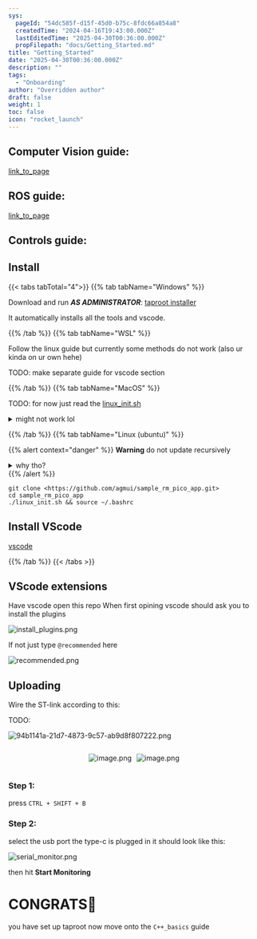 ```yaml
---
sys:
  pageId: "54dc585f-d15f-45d0-b75c-8fdc66a854a8"
  createdTime: "2024-04-16T19:43:00.000Z"
  lastEditedTime: "2025-04-30T00:36:00.000Z"
  propFilepath: "docs/Getting_Started.md"
title: "Getting_Started"
date: "2025-04-30T00:36:00.000Z"
description: ""
tags:
  - "Onboarding"
author: "Overridden author"
draft: false
weight: 1
toc: false
icon: "rocket_launch"
---
```


## Computer Vision guide:

[link_to_page](86d45bc0-388b-4d26-8848-44f255f73d0e)

## ROS guide:

[link_to_page](3c76c1de-ec8f-46d6-8b0a-294005edc2d5)

## Controls guide:

## Install

{{< tabs tabTotal="4">}}
{{% tab tabName="Windows" %}}

Download and run _**AS ADMINISTRATOR**_: [taproot installer](https://github.com/Thornbots/TeachingFreshies/releases/tag/1.0)

It automatically installs all the tools and vscode.

{{% /tab %}}
{{% tab tabName="WSL" %}}

Follow the linux guide but currently some methods do not work (also ur kinda on ur own hehe)

TODO: make separate guide for vscode section

{{% /tab %}}
{{% tab tabName="MacOS" %}}

TODO: for now just read the [linux_init.sh](https://github.com/agmui/sample_rm_pico_app/blob/main/linux_init.sh)

<details>
<summary>might not work lol</summary>

`brew install libusb pkg-config`

Next install: [vscode](https://code.visualstudio.com/Download)

</details>

{{% /tab %}}
{{% tab tabName="Linux (ubuntu)" %}}

{{% alert context="danger" %}}
**Warning** do not update recursively
<details>
<summary>why tho?</summary>
There are some submodules that may go on for a while (like tinyusb) and I highly
recommend you don't need to get them.
If you want to see what submodules I update just look in `linux_init.sh`
</details>
{{% /alert %}}

```shell
git clone <https://github.com/agmui/sample_rm_pico_app.git>
cd sample_rm_pico_app
./linux_init.sh && source ~/.bashrc
```

## Install VScode

[vscode](https://code.visualstudio.com/Download)

{{% /tab %}}
{{< /tabs >}}

## VScode extensions

Have vscode open this repo
When first opining vscode should ask you to install the plugins

![install_plugins.png](https://prod-files-secure.s3.us-west-2.amazonaws.com/d518164a-d88e-44d1-a4ee-3adb3bd8bce0/89bd30f0-1825-4e77-867b-0a41ce370880/install_plugins.png?X-Amz-Algorithm=AWS4-HMAC-SHA256&X-Amz-Content-Sha256=UNSIGNED-PAYLOAD&X-Amz-Credential=ASIAZI2LB4665IIBH64W%2F20250705%2Fus-west-2%2Fs3%2Faws4_request&X-Amz-Date=20250705T041358Z&X-Amz-Expires=3600&X-Amz-Security-Token=IQoJb3JpZ2luX2VjEDIaCXVzLXdlc3QtMiJGMEQCIGqnI5Ld9CfhULenEqZ5etR4EKJLelmUIB4oke6c1hHKAiBvR75sSNbLIUFJnNUVj16FA5N4aP2Vf9NU%2BnXRWsKQsSr%2FAwg7EAAaDDYzNzQyMzE4MzgwNSIMW4TMKTxB%2BvgCfziMKtwD48JBgrE0HBxULC%2F1LHNJzbC0hQPnuj%2BlrX5fkV504LWE%2BW1QvUqru4%2FDwH5zpuF%2FPU3UT55gEG6Hq11NGwk6%2FsknDAjgmzYiDcSgN3d8KFbsoeRXPF61Adc%2FGbDKmIzFwVkAL3z8I1Mihn3Rix2LQS%2BzWjPAuxMy5JlNxPTA0ggEuTl1JgzHcfJ3aKJwAj0OPfn5QBemC7ImZ2xX%2FI%2Bo%2B9jlweCNfrcDnlUjp8A8zSKLtoD1n%2BBSBdd33nmm1dwKpe2fJLT%2BRvFbWOG%2Fb%2BW6ouglc8b2XsSm0htxsXUmottbopKoaQIdUuy36fPWFjIYie0UbYvxhbypI%2FzRX4dFqeM4n1WJHw8u9BtffMFcKwTGvRsfYN2X8YK%2B2he9x%2BdngpIZH4vCfx6pceskWug8mi%2Fib306mUz2wt%2BRybaZzO4xsl82NlINReBwSjQtcR3e5dolnhj66FPTX%2FAZcuLkUqUJp1LjiP4waB1YfAwZB2EdQM%2F8EXSnx3FmvELKV6qof6y%2BavULUgRrtJSpxMBSYdDyWc22dHREv4HUWk5LZzSs%2BAGKUFngIHCo1fc6rtmawxHpKllTRuvUxqI%2FicNalPxNS52Wmxd0KbOCJjktrMFgdQ5JycEdYi93Nvowr4OiwwY6pgFvIpF4%2FrOdR4I3uIj8a3Qs8jIM1FL3jXRSXiDTkMETJeksvfAxxw0K0DcoOKzhIyJSVkUVXYGkF0aYFBJliGSE4fhz%2BBZafPV%2BR%2FRD4wL0sYARQnLbaU4G3BClUouWNl2SCwl2p3vVyNl7RcK22yQZJzLrAlsb7SgHRyaFGZZRO0lftxsyfvBo6NsuxtjeFKl6wSAX7x81%2FewxbGTpZBGCh6eXeWvI&X-Amz-Signature=a0c59fc1de11129c28e32855512908e4d1c72b84269a966aa4ba5fabd8bd6fa4&X-Amz-SignedHeaders=host&x-amz-checksum-mode=ENABLED&x-id=GetObject)

If not just type `@recommended` here  

![recommended.png](https://prod-files-secure.s3.us-west-2.amazonaws.com/d518164a-d88e-44d1-a4ee-3adb3bd8bce0/61e661e9-5d85-4dfc-be0d-8d2097a5e793/recommended.png?X-Amz-Algorithm=AWS4-HMAC-SHA256&X-Amz-Content-Sha256=UNSIGNED-PAYLOAD&X-Amz-Credential=ASIAZI2LB4665IIBH64W%2F20250705%2Fus-west-2%2Fs3%2Faws4_request&X-Amz-Date=20250705T041358Z&X-Amz-Expires=3600&X-Amz-Security-Token=IQoJb3JpZ2luX2VjEDIaCXVzLXdlc3QtMiJGMEQCIGqnI5Ld9CfhULenEqZ5etR4EKJLelmUIB4oke6c1hHKAiBvR75sSNbLIUFJnNUVj16FA5N4aP2Vf9NU%2BnXRWsKQsSr%2FAwg7EAAaDDYzNzQyMzE4MzgwNSIMW4TMKTxB%2BvgCfziMKtwD48JBgrE0HBxULC%2F1LHNJzbC0hQPnuj%2BlrX5fkV504LWE%2BW1QvUqru4%2FDwH5zpuF%2FPU3UT55gEG6Hq11NGwk6%2FsknDAjgmzYiDcSgN3d8KFbsoeRXPF61Adc%2FGbDKmIzFwVkAL3z8I1Mihn3Rix2LQS%2BzWjPAuxMy5JlNxPTA0ggEuTl1JgzHcfJ3aKJwAj0OPfn5QBemC7ImZ2xX%2FI%2Bo%2B9jlweCNfrcDnlUjp8A8zSKLtoD1n%2BBSBdd33nmm1dwKpe2fJLT%2BRvFbWOG%2Fb%2BW6ouglc8b2XsSm0htxsXUmottbopKoaQIdUuy36fPWFjIYie0UbYvxhbypI%2FzRX4dFqeM4n1WJHw8u9BtffMFcKwTGvRsfYN2X8YK%2B2he9x%2BdngpIZH4vCfx6pceskWug8mi%2Fib306mUz2wt%2BRybaZzO4xsl82NlINReBwSjQtcR3e5dolnhj66FPTX%2FAZcuLkUqUJp1LjiP4waB1YfAwZB2EdQM%2F8EXSnx3FmvELKV6qof6y%2BavULUgRrtJSpxMBSYdDyWc22dHREv4HUWk5LZzSs%2BAGKUFngIHCo1fc6rtmawxHpKllTRuvUxqI%2FicNalPxNS52Wmxd0KbOCJjktrMFgdQ5JycEdYi93Nvowr4OiwwY6pgFvIpF4%2FrOdR4I3uIj8a3Qs8jIM1FL3jXRSXiDTkMETJeksvfAxxw0K0DcoOKzhIyJSVkUVXYGkF0aYFBJliGSE4fhz%2BBZafPV%2BR%2FRD4wL0sYARQnLbaU4G3BClUouWNl2SCwl2p3vVyNl7RcK22yQZJzLrAlsb7SgHRyaFGZZRO0lftxsyfvBo6NsuxtjeFKl6wSAX7x81%2FewxbGTpZBGCh6eXeWvI&X-Amz-Signature=e96fbaaa16c01b095047b0d6f7e21e29edcc45597b4465fbb31c87d1a3b4ee16&X-Amz-SignedHeaders=host&x-amz-checksum-mode=ENABLED&x-id=GetObject)

## Uploading

Wire the ST-link according to this:

TODO:

![94b1141a-21d7-4873-9c57-ab9d8f807222.png](https://prod-files-secure.s3.us-west-2.amazonaws.com/d518164a-d88e-44d1-a4ee-3adb3bd8bce0/e5fad17d-ab82-4300-9f4c-505ab4b1202c/94b1141a-21d7-4873-9c57-ab9d8f807222.png?X-Amz-Algorithm=AWS4-HMAC-SHA256&X-Amz-Content-Sha256=UNSIGNED-PAYLOAD&X-Amz-Credential=ASIAZI2LB4665IIBH64W%2F20250705%2Fus-west-2%2Fs3%2Faws4_request&X-Amz-Date=20250705T041358Z&X-Amz-Expires=3600&X-Amz-Security-Token=IQoJb3JpZ2luX2VjEDIaCXVzLXdlc3QtMiJGMEQCIGqnI5Ld9CfhULenEqZ5etR4EKJLelmUIB4oke6c1hHKAiBvR75sSNbLIUFJnNUVj16FA5N4aP2Vf9NU%2BnXRWsKQsSr%2FAwg7EAAaDDYzNzQyMzE4MzgwNSIMW4TMKTxB%2BvgCfziMKtwD48JBgrE0HBxULC%2F1LHNJzbC0hQPnuj%2BlrX5fkV504LWE%2BW1QvUqru4%2FDwH5zpuF%2FPU3UT55gEG6Hq11NGwk6%2FsknDAjgmzYiDcSgN3d8KFbsoeRXPF61Adc%2FGbDKmIzFwVkAL3z8I1Mihn3Rix2LQS%2BzWjPAuxMy5JlNxPTA0ggEuTl1JgzHcfJ3aKJwAj0OPfn5QBemC7ImZ2xX%2FI%2Bo%2B9jlweCNfrcDnlUjp8A8zSKLtoD1n%2BBSBdd33nmm1dwKpe2fJLT%2BRvFbWOG%2Fb%2BW6ouglc8b2XsSm0htxsXUmottbopKoaQIdUuy36fPWFjIYie0UbYvxhbypI%2FzRX4dFqeM4n1WJHw8u9BtffMFcKwTGvRsfYN2X8YK%2B2he9x%2BdngpIZH4vCfx6pceskWug8mi%2Fib306mUz2wt%2BRybaZzO4xsl82NlINReBwSjQtcR3e5dolnhj66FPTX%2FAZcuLkUqUJp1LjiP4waB1YfAwZB2EdQM%2F8EXSnx3FmvELKV6qof6y%2BavULUgRrtJSpxMBSYdDyWc22dHREv4HUWk5LZzSs%2BAGKUFngIHCo1fc6rtmawxHpKllTRuvUxqI%2FicNalPxNS52Wmxd0KbOCJjktrMFgdQ5JycEdYi93Nvowr4OiwwY6pgFvIpF4%2FrOdR4I3uIj8a3Qs8jIM1FL3jXRSXiDTkMETJeksvfAxxw0K0DcoOKzhIyJSVkUVXYGkF0aYFBJliGSE4fhz%2BBZafPV%2BR%2FRD4wL0sYARQnLbaU4G3BClUouWNl2SCwl2p3vVyNl7RcK22yQZJzLrAlsb7SgHRyaFGZZRO0lftxsyfvBo6NsuxtjeFKl6wSAX7x81%2FewxbGTpZBGCh6eXeWvI&X-Amz-Signature=919912cf70173fed27054bda31f6dcc7fd780037889b1b6ffc8c2f15abdd60a1&X-Amz-SignedHeaders=host&x-amz-checksum-mode=ENABLED&x-id=GetObject)

<div style="display: flex;flex-direction: row; column-gap:10px; max-width: 630px;justify-content: center;">
<div>

![image.png](https://prod-files-secure.s3.us-west-2.amazonaws.com/d518164a-d88e-44d1-a4ee-3adb3bd8bce0/210ecb78-1116-4d7b-b9b7-2292f66fa2c2/image.png?X-Amz-Algorithm=AWS4-HMAC-SHA256&X-Amz-Content-Sha256=UNSIGNED-PAYLOAD&X-Amz-Credential=ASIAZI2LB466TMQKV643%2F20250705%2Fus-west-2%2Fs3%2Faws4_request&X-Amz-Date=20250705T041402Z&X-Amz-Expires=3600&X-Amz-Security-Token=IQoJb3JpZ2luX2VjEDIaCXVzLXdlc3QtMiJHMEUCIEJm5K5YzlO63fDtL8EhgMJKWAhZFhFyvZQG%2FFJaEojbAiEAlL46J8H8MNeCyq1BeH%2FHQvdLiMUKClSR6LHHJqLU10sq%2FwMIOxAAGgw2Mzc0MjMxODM4MDUiDPx2M793lkPNP5SOfSrcAyAS61V%2B94Fssiuy%2FmVAkrVMK05Ct6zjhXgpDhV0cs0NVGBc0Aa8y1O4lmACpWFCDQwln%2Fi%2Bp27N8CUXO%2FNegitXE5ZifZLR9%2BQ8GlRsuCgydihb7W41CLpLrsJnO5TXdumwCJJDQ0aX%2BlXpgEJYU%2B%2F2eVcEBcQSMtnfeki5hWh3IMS9TTaTlAtjQdfhejNRXbVahscFl2U2DCiZ8PyN%2BnV5cGtdrrgujI32H2LHeWz6FD4I5PLffTmGve0VyWohhrFHC0c9QCZ5P193p1WXcsBwj5%2Fa8pZNkd5YkCYBdJvotleyI49SP8%2F%2BVkHPtRze6cDBeR0XqeFjnGx8U5UAxG4Rilg%2BGuK2i0Ge0XneQZvPgBwzwwEDfZG9rpDyR3UxA2FRv%2FkPyiZ6gL9Mm0l%2FDSBZGa2OsGaAFq3RB96lST2N5iXByVvxn68DUo4OFMhcPikXMhFpaPObiIC5hEz3nEZLAZlbiNMhPLYj1XIQavPEh5pTh7sIDrASgkU%2Bi4g49DDbB6PE5HZUGm%2FAMg23dPDWskasCPWBs9z%2FSd5jUV6tUUuoGu8UZ26MxE4Uf7co3Sv9CzbEdCF8PoqydS9apvmi4H%2BS4Yz%2BvV0Nd3YReHciYnXvKgst1DIgJmGuMNSMosMGOqUBsOUBo8USQXFq74aJNkGqKgF%2FETQ1t%2FpY4Qn1DAXN3c8k7SKl73S1yDevxBCBCsmeKpRIRk338IJxTzXMYXWlo%2BECuyqUEzLSyxhDYfzkA13UrKdvzKY4y7rcXav3cmD0dUte%2BsJX9UvifFMcE%2FlDi1c8kge%2BANNnPtoITSXsvqreWBoCYswrDEwRCb%2F2N%2FvYHzaT8X%2B7mB5NDPDVkmYv0ejiJ78%2B&X-Amz-Signature=a6b8f5ef6dcd0d4bd60d68feabd6fd15d20ba6f15d9f33fb57d165ffd234ebe9&X-Amz-SignedHeaders=host&x-amz-checksum-mode=ENABLED&x-id=GetObject)

</div>
<div>

![image.png](https://prod-files-secure.s3.us-west-2.amazonaws.com/d518164a-d88e-44d1-a4ee-3adb3bd8bce0/33a0fd0f-8ca6-4a86-8e09-26e95ded1fff/image.png?X-Amz-Algorithm=AWS4-HMAC-SHA256&X-Amz-Content-Sha256=UNSIGNED-PAYLOAD&X-Amz-Credential=ASIAZI2LB4662LZTCZFN%2F20250705%2Fus-west-2%2Fs3%2Faws4_request&X-Amz-Date=20250705T041403Z&X-Amz-Expires=3600&X-Amz-Security-Token=IQoJb3JpZ2luX2VjEDIaCXVzLXdlc3QtMiJHMEUCIQCDFwNryyhxEGtPO3QrzDzil3RuXwDJ6XRe390WhQzKNAIgWVY3vD7I%2FHPbe9TIijSDNfhq8wfXlMEdGQyroEVLEqMq%2FwMIOxAAGgw2Mzc0MjMxODM4MDUiDOPnsuUO7%2FcSmmbN6yrcAxWtXDvhsaS5rlIkQvoecnEso7WiSTtQx40m7c5avlaxzgh%2FTPfw9q9OkwPzDA3%2Bj7SgOtWpwIzYiiJ5TNLLkGkVWpGRYx5VwSHPmVFe4ZbY99leVKlzeK3eCMZWHoSDnY8myHHpSM%2FkqEOwKwYaiwLA7O%2F1p5FMoFXEd4zKAP8%2BbgiH%2B1M3O4HGIB4X5KxlFWewI1ZRT6CEG9RM9pfyxb6IzUExezLyjbAMl0w9azvbc6bGW9iFqYwqcN%2BNf0UF%2F%2F7gjo09LpLjB8U%2Fh2d9dDXe5f%2FlxhEH1aIORitKufIr7sTRBAoCR8j1Cy1%2BIolNOY%2F3vcAS5HjGvYI4eFh93Qa5%2B%2F7wtR%2FVDdJnGeld%2BfqSjSUPej3ZrtH9T7oZITr9qCt1Mf4JHNZyp%2BBSroF%2BMfz1wSWlEXv%2FWT7ce5uirnovqjhNXXMD%2FZahE9L1awywqwVqFFgxdOEu730UWaHdv%2BhXbnJsS4T7zoxB3uRY0RaToLn0tNnwEkOoKDF16y5D46HNkBTcrOl3QZmmo8qVRXKVC9WRmjjlOYSiyfkGicEOHi2cUL59LF1i0T83PZMwi%2FdteP%2FxbWt%2BFr9LIMN2kQ6QV0%2BMQ7I9HI4qevpfft3uMF0ngJq1AFvrK7HQMMCNosMGOqUBeahtR3a0Yca0QmbeCZUX%2FjnDyhPvD0hA2PxNdn8vmxcT%2FN8ltq%2F8QchZGW1siayRDbQrRHYNkc2GVthDwMNuSwAvzMvP87xDop7wbhvyRjYH5lWVoH98Rqc%2F5XhFBplSPRUbkuB30Y42RNqrbK%2BJtHCPNXIHWyc2yYM173PoW8ysSVASyegd6B7bmcCtpoyCf6%2FA7DhWSs21bw7%2FcSERUqIDqvKE&X-Amz-Signature=f1ced30e9d966669ef933571b4f7bfbe0b2e4d5dd7ce1547210b6754939dcd06&X-Amz-SignedHeaders=host&x-amz-checksum-mode=ENABLED&x-id=GetObject)

</div>
</div>

### Step 1:

press `CTRL + SHIFT + B`

### Step 2:

select the usb port the type-c is plugged in it should look like this:

![serial_monitor.png](https://prod-files-secure.s3.us-west-2.amazonaws.com/d518164a-d88e-44d1-a4ee-3adb3bd8bce0/f03f4774-05d4-4393-b6a0-d5efb6d315ab/serial_monitor.png?X-Amz-Algorithm=AWS4-HMAC-SHA256&X-Amz-Content-Sha256=UNSIGNED-PAYLOAD&X-Amz-Credential=ASIAZI2LB4665IIBH64W%2F20250705%2Fus-west-2%2Fs3%2Faws4_request&X-Amz-Date=20250705T041358Z&X-Amz-Expires=3600&X-Amz-Security-Token=IQoJb3JpZ2luX2VjEDIaCXVzLXdlc3QtMiJGMEQCIGqnI5Ld9CfhULenEqZ5etR4EKJLelmUIB4oke6c1hHKAiBvR75sSNbLIUFJnNUVj16FA5N4aP2Vf9NU%2BnXRWsKQsSr%2FAwg7EAAaDDYzNzQyMzE4MzgwNSIMW4TMKTxB%2BvgCfziMKtwD48JBgrE0HBxULC%2F1LHNJzbC0hQPnuj%2BlrX5fkV504LWE%2BW1QvUqru4%2FDwH5zpuF%2FPU3UT55gEG6Hq11NGwk6%2FsknDAjgmzYiDcSgN3d8KFbsoeRXPF61Adc%2FGbDKmIzFwVkAL3z8I1Mihn3Rix2LQS%2BzWjPAuxMy5JlNxPTA0ggEuTl1JgzHcfJ3aKJwAj0OPfn5QBemC7ImZ2xX%2FI%2Bo%2B9jlweCNfrcDnlUjp8A8zSKLtoD1n%2BBSBdd33nmm1dwKpe2fJLT%2BRvFbWOG%2Fb%2BW6ouglc8b2XsSm0htxsXUmottbopKoaQIdUuy36fPWFjIYie0UbYvxhbypI%2FzRX4dFqeM4n1WJHw8u9BtffMFcKwTGvRsfYN2X8YK%2B2he9x%2BdngpIZH4vCfx6pceskWug8mi%2Fib306mUz2wt%2BRybaZzO4xsl82NlINReBwSjQtcR3e5dolnhj66FPTX%2FAZcuLkUqUJp1LjiP4waB1YfAwZB2EdQM%2F8EXSnx3FmvELKV6qof6y%2BavULUgRrtJSpxMBSYdDyWc22dHREv4HUWk5LZzSs%2BAGKUFngIHCo1fc6rtmawxHpKllTRuvUxqI%2FicNalPxNS52Wmxd0KbOCJjktrMFgdQ5JycEdYi93Nvowr4OiwwY6pgFvIpF4%2FrOdR4I3uIj8a3Qs8jIM1FL3jXRSXiDTkMETJeksvfAxxw0K0DcoOKzhIyJSVkUVXYGkF0aYFBJliGSE4fhz%2BBZafPV%2BR%2FRD4wL0sYARQnLbaU4G3BClUouWNl2SCwl2p3vVyNl7RcK22yQZJzLrAlsb7SgHRyaFGZZRO0lftxsyfvBo6NsuxtjeFKl6wSAX7x81%2FewxbGTpZBGCh6eXeWvI&X-Amz-Signature=c4b64232ab4a9dfb56a0f75aa2cc5e4dfac8943e64d52e9090332cb8e29dcb75&X-Amz-SignedHeaders=host&x-amz-checksum-mode=ENABLED&x-id=GetObject)

then hit **Start Monitoring**

# CONGRATS🎉

you have set up taproot now move onto the `C++_basics` guide
